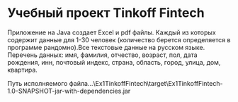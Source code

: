 
Учебный проект Tinkoff Fintech
==============================
Приложение на Java создает Excel и pdf файлы.
Каждый из которых содержит данные для 1-30 человек (количество берется определяется в программе рандомно).Все текстовые данные на русском языке.
Перечень данных: имя, фамилия, отчество, возраст, пол, дата рождения, инн, почтовый индекс, страна, область, город, улица, дом, квартира.

Путь исполняемого файла...\Ex1TinkoffFintech\target\Ex1TinkoffFintech-1.0-SNAPSHOT-jar-with-dependencies.jar



